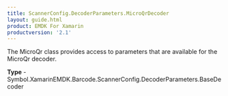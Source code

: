 ```yaml
---
title: ScannerConfig.DecoderParameters.MicroQrDecoder
layout: guide.html 
product: EMDK For Xamarin 
productversion: '2.1' 
---
```

The MicroQr class provides access to parameters that are available for the MicroQr decoder.

**Type** - Symbol.XamarinEMDK.Barcode.ScannerConfig.DecoderParameters.BaseDecoder



